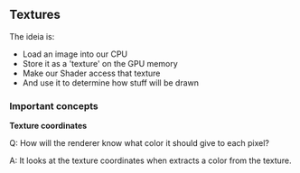## Textures
The ideia is:
 - Load an image into our CPU
 - Store it as a 'texture' on the GPU memory
 - Make our Shader access that texture
 - And use it to determine how stuff will be drawn

### Important concepts
**Texture coordinates**

Q: How will the renderer know what color it should give to each pixel?

A: It looks at the texture coordinates when extracts a color from the texture.